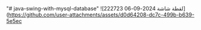 "# java-swing-with-mysql-database" 
![لقطة شاشة 2024-09-06 222723](https://github.com/user-attachments/assets/d0d64208-dc7c-499b-b639-5e5ec
